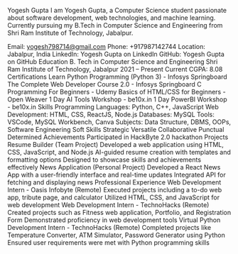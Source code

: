 Yogesh Gupta
I am Yogesh Gupta, a Computer Science student passionate about software development, web technologies, and machine learning. Currently pursuing my B.Tech in Computer Science and Engineering from Shri Ram Institute of Technology, Jabalpur.

Email: yogesh798714@gmail.com
Phone: +917987142744
Location: Jabalpur, India
LinkedIn: Yogesh Gupta on LinkedIn
GitHub: Yogesh Gupta on GitHub
Education
B. Tech in Computer Science and Engineering
Shri Ram Institute of Technology, Jabalpur
2021 – Present
Current CGPA: 8.08
Certifications
Learn Python Programming (Python 3) - Infosys Springboard
The Complete Web Developer Course 2.0 - Infosys Springboard
C Programming For Beginners - Udemy
Basics of HTML/CSS for Beginners - Open Weaver
1 Day AI Tools Workshop - be10x.in
1 Day PowerBI Workshop - be10x.in
Skills
Programming Languages: Python, C++, JavaScript
Web Development: HTML, CSS, ReactJS, Node.js
Databases: MySQL
Tools: VSCode, MySQL Workbench, Canva
Subjects: Data Structure, DBMS, OOPs, Software Engineering
Soft Skills
Strategic
Versatile
Collaborative
Punctual
Determined
Achievements
Participated in HackByte 2.0 hackathon
Projects
Resume Builder (Team Project)
Developed a web application using HTML, CSS, JavaScript, and Node.js
AI-guided resume creation with templates and formatting options
Designed to showcase skills and achievements effectively
News Application (Personal Project)
Developed a React News App with a user-friendly interface and real-time updates
Integrated API for fetching and displaying news
Professional Experience
Web Development Intern - Oasis Infobyte (Remote)
Executed projects including a to-do web app, tribute page, and calculator
Utilized HTML, CSS, and JavaScript for web development
Web Development Intern - TechnoHacks (Remote)
Created projects such as Fitness web application, Portfolio, and Registration Form
Demonstrated proficiency in web development tools
Virtual Python Development Intern - TechnoHacks (Remote)
Completed projects like Temperature Converter, ATM Simulator, Password Generator using Python
Ensured user requirements were met with Python programming skills
